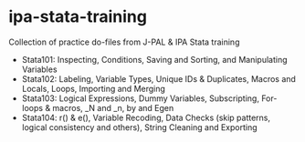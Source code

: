 # ipa-stata-training
Collection of practice do-files from J-PAL & IPA Stata training
- Stata101: Inspecting, Conditions, Saving and Sorting, and Manipulating Variables
- Stata102: Labeling, Variable Types, Unique IDs & Duplicates, Macros and Locals, Loops, Importing and Merging
- Stata103: Logical Expressions, Dummy Variables, Subscripting, For-loops & macros, _N and _n, by and Egen
- Stata104: r() & e(), Variable Recoding, Data Checks (skip patterns, logical consistency and others), String Cleaning and Exporting
